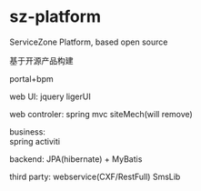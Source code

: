sz-platform
===========

ServiceZone Platform, based open source 


基于开源产品构建

portal+bpm

web UI: 
jquery
ligerUI

web controler: 
spring mvc
siteMech(will remove)

business:  
spring
activiti


backend:
JPA(hibernate) + MyBatis


third party:
webservice(CXF/RestFull)
SmsLib


